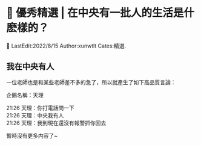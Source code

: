# 🌌 優秀精選 | 在中央有一批人的生活是什麽樣的？

📌 LastEdit:2022/8/15 Author:xunwtlt Cates:精選.

## 我在中央有人

一位老師也是和某些老師差不多的急了，所以就產生了如下高品質言論：

企鵝名稱：天理

21:26 天理：你打電話問一下<br>
21:26 天理：中央我有人<br>
21:26 天理：我到現在還沒有報警抓你回去<br>

暫時沒有更多内容了~
